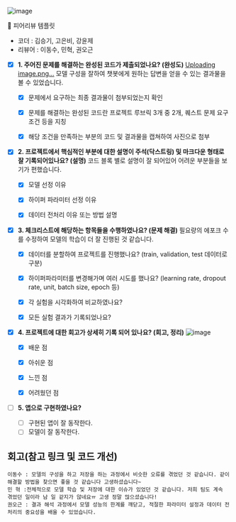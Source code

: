 ![image](https://github.com/user-attachments/assets/2e112ade-fb83-4c0d-a4e1-245c96b01feb)<aside>
🤔 피어리뷰 템플릿

- 코더 : 김승기, 고은비, 강윤제
- 리뷰어 : 이동수, 민혁, 권오근


- [x]  **1. 주어진 문제를 해결하는 완성된 코드가 제출되었나요? (완성도)**
       [Uploading image.png…]()
       모델 구성을 잘하여 챗봇에게 원하는 답변을 얻을 수 있는 결과물을 볼 수 있었습니다.

    - [x]  문제에서 요구하는 최종 결과물이 첨부되었는지 확인
    - [x]  문제를 해결하는 완성된 코드란 프로젝트 루브릭 3개 중 2개, 퀘스트 문제 요구조건 등을 지칭
    - [x]  해당 조건을 만족하는 부분의 코드 및 결과물을 캡쳐하여 사진으로 첨부
        


- [x]  **2. 프로젝트에서 핵심적인 부분에 대한 설명이 주석(닥스트링) 및 마크다운 형태로 잘 기록되어있나요? (설명)**
      코드 블록 별로 설명이 잘 되어있어 어려운 부분들을 보기가 편했습니다.

    - [x]  모델 선정 이유
    - [x]  하이퍼 파라미터 선정 이유
    - [x]  데이터 전처리 이유 또는 방법 설명
    


- [x]  **3. 체크리스트에 해당하는 항목들을 수행하였나요? (문제 해결)**
      필요량의 에포크 수를 수정하여 모델의 학습이 더 잘 진행된 것 같습니다.
      
    - [x]  데이터를 분할하여 프로젝트를 진행했나요? (train, validation, test 데이터로 구분)
    - [x]  하이퍼파라미터를 변경해가며 여러 시도를 했나요? (learning rate, dropout rate, unit, batch size, epoch 등)
    - [x]  각 실험을 시각화하여 비교하였나요?
    - [x]  모든 실험 결과가 기록되었나요?
    


- [x]  **4. 프로젝트에 대한 회고가 상세히 기록 되어 있나요? (회고, 정리)**
      ![image](https://github.com/user-attachments/assets/3aa5d483-ed95-4f4a-8752-93e869c7b5bb)

    - [x]  배운 점
    - [x]  아쉬운 점
    - [x]  느낀 점
    - [x]  어려웠던 점
    

- [ ]  **5.  앱으로 구현하였나요?**
    - [ ]  구현된 앱이 잘 동작한다.
    - [ ]  모델이 잘 동작한다.

# 회고(참고 링크 및 코드 개선)
```
이동수 : 모델의 구성을 하고 저장을 하는 과정에서 비슷한 오류를 겪었던 것 같습니다. 같이 해결할 방법을 찾으면 좋을 것 같습니다 고생하셨습니다~
민 혁 :전체적으로 모델 학습 및 저장에 대한 이슈가 있었던 것 같습니다. 저희 팀도 계속 겪었던 일이라 남 일 같지가 않네요ㅠ 고생 정말 많으셨습니다!
권오근 : 결과 해석 과정에서 모델 성능의 한계를 깨닫고, 적절한 파라미터 설정과 데이터 전처리의 중요성을 배울 수 있었습니다.
```



</aside>
